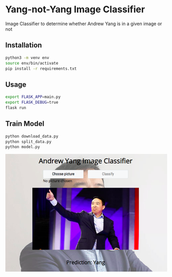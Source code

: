 # Yang-not-Yang Image Classifier
Image Classifier to determine whether Andrew Yang is in a given image or not

## Installation
```bash
python3 -m venv env
source env/bin/activate
pip install -r requirements.txt
```

## Usage
```bash
export FLASK_APP=main.py
export FLASK_DEBUG=true
flask run
```

## Train Model
```bash
python download_data.py
python split_data.py
python model.py
```

![](screenshot.png)
